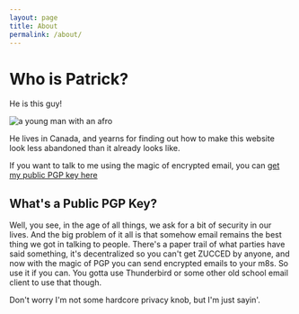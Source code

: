 ```yaml
---
layout: page
title: About
permalink: /about/
---
```


# Who is Patrick?
He is this guy!

![a young man with an afro]({{site.url}}/assets/issme.jpg)

He lives in Canada, and yearns for finding out how to make this website look less abandoned than it already looks like.

If you want to talk to me using the magic of encrypted email, you can [get my public PGP key here](/assets/patricksPublicKey.asc)

## What's a Public PGP Key?
Well, you see, in the age of all things, we ask for a bit of security in our lives.
And the big problem of it all is that somehow email remains the best thing we got in talking to people.
There's a paper trail of what parties have said something, it's decentralized so you can't get ZUCCED by anyone,
and now with the magic of PGP you can send encrypted emails to your m8s. So use it if you can. You gotta use Thunderbird or
some other old school email client to use that though.

Don't worry I'm not some hardcore privacy knob, but I'm just sayin'.
